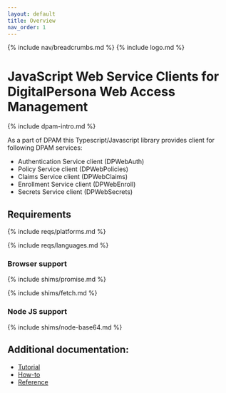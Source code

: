 ```yaml
---
layout: default
title: Overview
nav_order: 1
---
```

{% include nav/breadcrumbs.md %}
{% include logo.md %}

# JavaScript Web Service Clients for DigitalPersona Web Access Management

{% include dpam-intro.md %}

As a part of DPAM this Typescript/Javascript library provides client for 
following DPAM services:

* Authentication Service client (DPWebAuth)
* Policy Service client (DPWebPolicies)
* Claims Service client (DPWebClaims)
* Enrollment Service client (DPWebEnroll)
* Secrets Service client (DPWebSecrets)

## Requirements

{% include reqs/platforms.md %}

{% include reqs/languages.md %}

### Browser support

{% include shims/promise.md %}

{% include shims/fetch.md %}

### Node JS support

{% include shims/node-base64.md %}

## Additional documentation:

* [Tutorial](./tutorial.md)
* [How-to](./how-to.md)
* [Reference](./reference.md)
